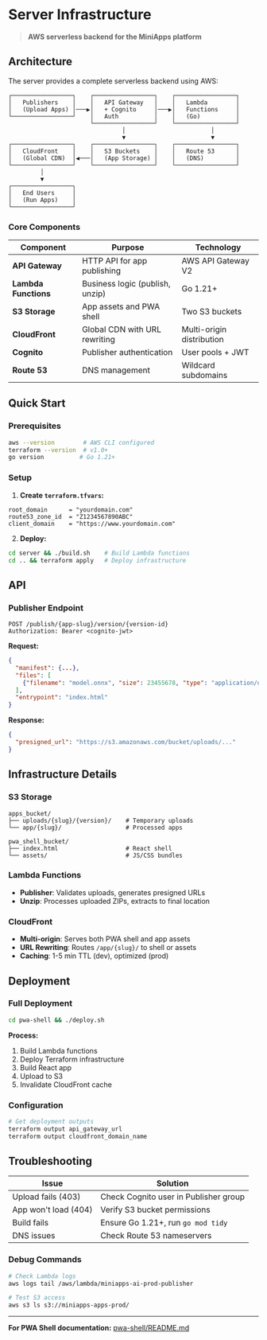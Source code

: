 # Server Infrastructure

> **AWS serverless backend for the MiniApps platform**

## Architecture

The server provides a complete serverless backend using AWS:

```
┌─────────────────┐    ┌─────────────────┐    ┌─────────────────┐
│   Publishers    │    │   API Gateway   │    │   Lambda        │
│   (Upload Apps) │───▶│   + Cognito     │───▶│   Functions     │
└─────────────────┘    │   Auth          │    │   (Go)          │
                       └─────────────────┘    └─────────────────┘
                                │                        │
                                ▼                        ▼
┌─────────────────┐    ┌─────────────────┐    ┌─────────────────┐
│   CloudFront    │    │   S3 Buckets    │    │   Route 53      │
│   (Global CDN)  │◀───│   (App Storage) │    │   (DNS)         │
└─────────────────┘    └─────────────────┘    └─────────────────┘
         │
         ▼
┌─────────────────┐
│   End Users     │
│   (Run Apps)    │
└─────────────────┘
```

### Core Components

| Component | Purpose | Technology |
|-----------|---------|------------|
| **API Gateway** | HTTP API for app publishing | AWS API Gateway V2 |
| **Lambda Functions** | Business logic (publish, unzip) | Go 1.21+ |
| **S3 Storage** | App assets and PWA shell | Two S3 buckets |
| **CloudFront** | Global CDN with URL rewriting | Multi-origin distribution |
| **Cognito** | Publisher authentication | User pools + JWT |
| **Route 53** | DNS management | Wildcard subdomains |

## Quick Start

### Prerequisites
```bash
aws --version        # AWS CLI configured
terraform --version  # v1.0+
go version          # Go 1.21+
```

### Setup
1. **Create `terraform.tfvars`:**
```hcl
root_domain      = "yourdomain.com"
route53_zone_id  = "Z1234567890ABC"
client_domain    = "https://www.yourdomain.com"
```

2. **Deploy:**
```bash
cd server && ./build.sh    # Build Lambda functions
cd .. && terraform apply   # Deploy infrastructure
```

## API

### Publisher Endpoint
```
POST /publish/{app-slug}/version/{version-id}
Authorization: Bearer <cognito-jwt>
```

**Request:**
```json
{
  "manifest": {...},
  "files": [
    {"filename": "model.onnx", "size": 23455678, "type": "application/octet-stream"}
  ],
  "entrypoint": "index.html"
}
```

**Response:**
```json
{
  "presigned_url": "https://s3.amazonaws.com/bucket/uploads/..."
}
```

## Infrastructure Details

### S3 Storage
```
apps_bucket/
├── uploads/{slug}/{version}/    # Temporary uploads
└── app/{slug}/                  # Processed apps

pwa_shell_bucket/
├── index.html                   # React shell
└── assets/                      # JS/CSS bundles
```

### Lambda Functions
- **Publisher**: Validates uploads, generates presigned URLs
- **Unzip**: Processes uploaded ZIPs, extracts to final location

### CloudFront
- **Multi-origin**: Serves both PWA shell and app assets
- **URL Rewriting**: Routes `/app/{slug}/` to shell or assets
- **Caching**: 1-5 min TTL (dev), optimized (prod)

## Deployment

### Full Deployment
```bash
cd pwa-shell && ./deploy.sh
```

**Process:**
1. Build Lambda functions
2. Deploy Terraform infrastructure  
3. Build React app
4. Upload to S3
5. Invalidate CloudFront cache

### Configuration
```bash
# Get deployment outputs
terraform output api_gateway_url
terraform output cloudfront_domain_name
```

## Troubleshooting

| Issue | Solution |
|-------|----------|
| Upload fails (403) | Check Cognito user in Publisher group |
| App won't load (404) | Verify S3 bucket permissions |
| Build fails | Ensure Go 1.21+, run `go mod tidy` |
| DNS issues | Check Route 53 nameservers |

### Debug Commands
```bash
# Check Lambda logs
aws logs tail /aws/lambda/miniapps-ai-prod-publisher

# Test S3 access
aws s3 ls s3://miniapps-apps-prod/
```

---

**For PWA Shell documentation:** [pwa-shell/README.md](../pwa-shell/README.md) 